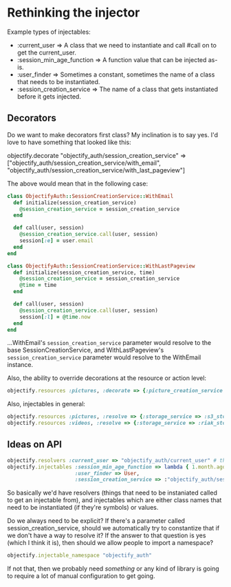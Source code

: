 # Rethinking the injector

Example types of injectables:

  * :current_user => A class that we need to instantiate and call #call on to get the current_user.
  * :session_min_age_function => A function value that can be injected as-is.
  * :user_finder => Sometimes a constant, sometimes the name of a class that needs to be instantiated.
  * :session_creation_service => The name of a class that gets instantiated before it gets injected.

## Decorators

Do we want to make decorators first class? My inclination is to say yes. I'd love to have something that looked like this:

objectify.decorate "objectify_auth/session_creation_service" => ["objectify_auth/session_creation_service/with_email",
                                                                 "objectify_auth/session_creation_service/with_last_pageview"]

The above would mean that in the following case:

```ruby
class ObjectifyAuth::SessionCreationService::WithEmail
  def initialize(session_creation_service)
    @session_creation_service = session_creation_service
  end

  def call(user, session)
    @session_creation_service.call(user, session)
    session[:e] = user.email
  end
end

class ObjectifyAuth::SessionCreationService::WithLastPageview
  def initialize(session_creation_service, time)
    @session_creation_service = session_creation_service
    @time = time
  end

  def call(user, session)
    @session_creation_service.call(user, session)
    session[:l] = @time.now
  end
end
```

...WithEmail's `session_creation_service` parameter would resolve to the base SessionCreationService, and WithLastPageview's `session_creation_service` parameter would resolve to the WithEmail instance.

Also, the ability to override decorations at the resource or action level:

```ruby
objectify.resources :pictures, :decorate => {:picture_creation_service => :generic_service_instrumentation}
```

Also, injectables in general:

```ruby
objectify.resources :pictures, :resolve => {:storage_service => :s3_storage_service}
objectify.resources :videos, :resolve => {:storage_service => :riak_storage_service}
```

## Ideas on API

```ruby
objectify.resolvers :current_user => "objectify_auth/current_user" # this would automatically append "Resolver"
objectify.injectables :session_min_age_function => lambda { 1.month.ago },
                      :user_finder => User,
                      :session_creation_service => :"objectify_auth/session_creation_service"
```

So basically we'd have resolvers (things that need to be instaniated called to get an injectable from), and injectables which are either class names that need to be instantiated (if they're symbols) or values.

Do we always need to be explicit? If there's a parameter called session_creation_service, should we automatically try to constantize that if we don't have a way to resolve it? If the answer to that question is yes (which I think it is), then should we allow people to import a namespace?

```ruby
objectify.injectable_namespace "objectify_auth"
```

If not that, then we probably need *something* or any kind of library is going to require a lot of manual configuration to get going.
